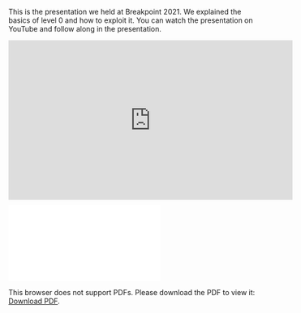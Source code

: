 This is the presentation we held at Breakpoint 2021. We explained the basics of level 0 and how to exploit it. You can watch the presentation on YouTube and follow along in the presentation. 

<iframe width="560" height="315" src="https://www.youtube-nocookie.com/embed/vbkhhgeP30I" title="YouTube video player" frameborder="0" allow="accelerometer; autoplay; clipboard-write; encrypted-media; gyroscope; picture-in-picture" allowfullscreen style="display: block; margin:auto; padding-bottom: 10px;"></iframe>

<object data="Presentation_neodyme.pdf" type="application/pdf" width="100%" height="500px">
    <embed src="Presentation_neodyme.pdf">
        <p>This browser does not support PDFs. Please download the PDF to view it: <a href="Presentation_neodyme.pdf">Download PDF</a>.</p>
    </embed>
</object>